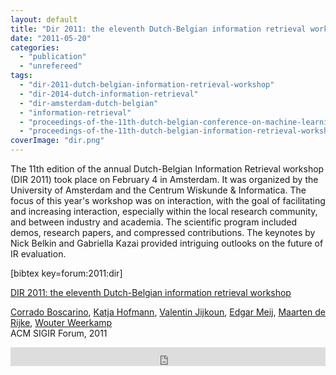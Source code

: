 ```yaml
---
layout: default
title: "Dir 2011: the eleventh Dutch-Belgian information retrieval workshop"
date: "2011-05-20"
categories:
  - "publication"
  - "unrefereed"
tags:
  - "dir-2011-dutch-belgian-information-retrieval-workshop"
  - "dir-2014-dutch-information-retrieval"
  - "dir-amsterdam-dutch-belgian"
  - "information-retrieval"
  - "proceedings-of-the-11th-dutch-belgian-conference-on-machine-learning"
  - "proceedings-of-the-11th-dutch-belgian-information-retrieval-workshop"
coverImage: "dir.png"
---
```


The 11th edition of the annual Dutch-Belgian Information Retrieval workshop (DIR 2011) took place on February 4 in Amsterdam. It was organized by the University of Amsterdam and the Centrum Wiskunde & Informatica. The focus of this year's workshop was on interaction, with the goal of facilitating and increasing interaction, especially within the local research community, and between industry and academia. The scientific program included demos, research papers, and compressed contributions. The keynotes by Nick Belkin and Gabriella Kazai provided intriguing outlooks on the future of IR evaluation.

\[bibtex key=forum:2011:dir\]

[DIR 2011: the eleventh Dutch-Belgian information retrieval workshop](http://dl.acm.org/authorize?425372 "DIR 2011: the eleventh Dutch-Belgian information retrieval workshop")

[Corrado Boscarino](http://dl.acm.org/author_page.cfm?id=81485642508), [Katja Hofmann](http://dl.acm.org/author_page.cfm?id=81485654981), [Valentin Jijkoun](http://dl.acm.org/author_page.cfm?id=81309511039), [Edgar Meij](http://dl.acm.org/author_page.cfm?id=81363603916), [Maarten de Rijke](http://dl.acm.org/author_page.cfm?id=81485650096), [Wouter Weerkamp](http://dl.acm.org/author_page.cfm?id=81485654972)  
ACM SIGIR Forum, 2011

<iframe src="http://dl.acm.org/authorizestats?425372" width="100%" height="30" scrolling="no" frameborder="0">frames are not supported</iframe>
